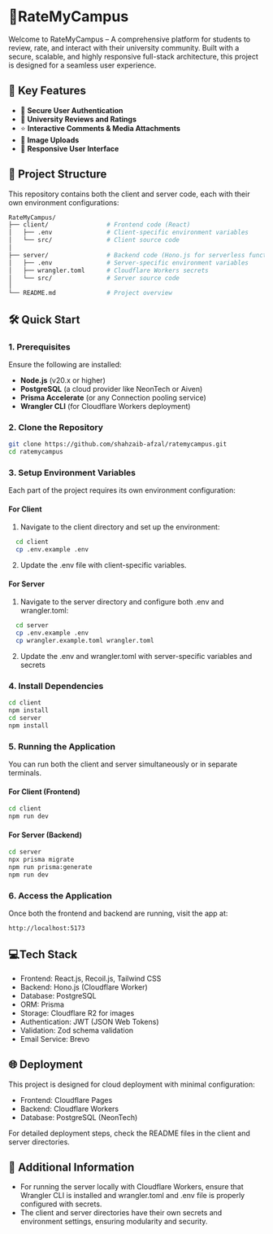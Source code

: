 # 🌟**RateMyCampus**

Welcome to RateMyCampus – A comprehensive platform for students to review, rate, and interact with their university community. Built with a secure, scalable, and highly responsive full-stack architecture, this project is designed for a seamless user experience.

## 🚀 **Key Features**

- 🔐 **Secure User Authentication**
- 🏫 **University Reviews and Ratings**
- ⭐ **Interactive Comments & Media Attachments**
- 📸 **Image Uploads**
- 📱 **Responsive User Interface**

## 📂 **Project Structure**

This repository contains both the client and server code, each with their own environment configurations:

```bash
RateMyCampus/
├── client/                # Frontend code (React)
│   ├── .env               # Client-specific environment variables
│   └── src/               # Client source code
│
├── server/                # Backend code (Hono.js for serverless functions)
│   ├── .env               # Server-specific environment variables
│   ├── wrangler.toml      # Cloudflare Workers secrets
│   └── src/               # Server source code
│
└── README.md              # Project overview

```

## 🛠️ **Quick Start**

### **1. Prerequisites**

Ensure the following are installed:

- **Node.js** (v20.x or higher)
- **PostgreSQL** (a cloud provider like NeonTech or Aiven)
- **Prisma Accelerate** (or any Connection pooling service)
- **Wrangler CLI** (for Cloudflare Workers deployment)

### **2. Clone the Repository**

```bash
git clone https://github.com/shahzaib-afzal/ratemycampus.git
cd ratemycampus
```

### **3. Setup Environment Variables**

Each part of the project requires its own environment configuration:

#### **For Client**

1. Navigate to the client directory and set up the environment:

```bash
  cd client
  cp .env.example .env
```

2. Update the .env file with client-specific variables.

#### **For Server**

1. Navigate to the server directory and configure both .env and wrangler.toml:

```bash
  cd server
  cp .env.example .env
  cp wrangler.example.toml wrangler.toml
```

2. Update the .env and wrangler.toml with server-specific variables and secrets

### **4. Install Dependencies**

```bash
cd client
npm install
cd server
npm install
```

### **5. Running the Application**

You can run both the client and server simultaneously or in separate terminals.

#### **For Client (Frontend)**

```bash
cd client
npm run dev
```

#### **For Server (Backend)**

```bash
cd server
npx prisma migrate
npm run prisma:generate
npm run dev
```

### **6. Access the Application**

Once both the frontend and backend are running, visit the app at:

```bash
http://localhost:5173
```

## 💻**Tech Stack**

- Frontend: React.js, Recoil.js, Tailwind CSS
- Backend: Hono.js (Cloudflare Worker)
- Database: PostgreSQL
- ORM: Prisma
- Storage: Cloudflare R2 for images
- Authentication: JWT (JSON Web Tokens)
- Validation: Zod schema validation
- Email Service: Brevo

## 🌐 **Deployment**

This project is designed for cloud deployment with minimal configuration:

- Frontend: Cloudflare Pages
- Backend: Cloudflare Workers
- Database: PostgreSQL (NeonTech)

For detailed deployment steps, check the README files in the client and server directories.

## 📜 **Additional Information**

- For running the server locally with Cloudflare Workers, ensure that Wrangler CLI is installed and wrangler.toml and .env file is properly configured with secrets.
- The client and server directories have their own secrets and environment settings, ensuring modularity and security.
